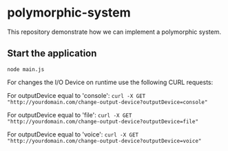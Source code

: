 # polymorphic-system

This repository demonstrate how we can implement a polymorphic system.

## Start the application
`node main.js`

For changes the I/O Device on runtime use the following CURL requests:

For outputDevice equal to 'console':
`curl -X GET "http://yourdomain.com/change-output-device?outputDevice=console"`


For outputDevice equal to 'file':
`curl -X GET "http://yourdomain.com/change-output-device?outputDevice=file"`


For outputDevice equal to 'voice':
`curl -X GET "http://yourdomain.com/change-output-device?outputDevice=voice"`
